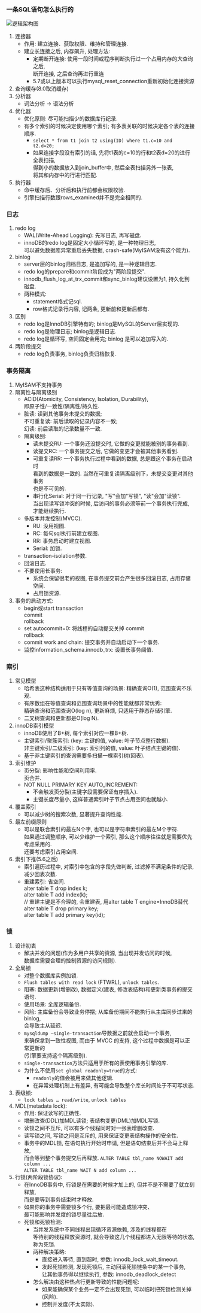 ### 一条SQL语句怎么执行的

![逻辑架构图](/Mysql/逻辑架构图.png)

1. 连接器
    - 作用: 建立连接、获取权限、维持和管理连接.
    - 建立长连接之后, 内存飙升, 处理方法:
        - 定期断开连接: 使用一段时间或程序判断执行过一个占用内存的大查询之后,  
          断开连接, 之后查询再进行重连
        - 5.7或以上版本可以执行mysql_reset_connection重新初始化连接资源
2. 查询缓存(8.0取消缓存)
3. 分析器
    - 词法分析 -> 语法分析
4. 优化器
    - 优化原则: 尽可能扫描少的数据库行纪录.
    - 有多个索引的时候决定使用哪个索引; 有多表关联的时候决定各个表的连接顺序.
        - `select * from t1 join t2 using(ID) where t1.c=10 and t2.d=20;`
        - 如果连接字段没有索引的话, 先将t1表的c=10的行和t2表d=20的进行全表扫描,  
          得到小的数据放入到join_buffer中, 然后全表扫描另外一张表,  
          将其和内存中的行进行匹配.
5. 执行器
    - 命中缓存后、分析后和执行前都会权限校验.
    - 引擎扫描行数跟rows_examined并不是完全相同的.

### 日志

1. redo log
    - WAL(Write-Ahead Logging): 先写日志, 再写磁盘.
    - innoDB的redo log是固定大小循环写的, 是一种物理日志,  
      可以避免数据库异常重启丢失数据, crash-safe(MyISAM没有这个能力).
2. binlog
    - server层的binlog归档日志, 是追加写的, 是一种逻辑日志.
    - redo log的prepare和commit阶段成为"两阶段提交".
    - innodb_flush_log_at_trx_commit和sync_binlog建议设置为1, 持久化到磁盘.
    - 两种模式:
        - statement格式记sql.
        - row格式记录行内容, 记两条, 更新前和更新后都有.
3. 区别
    - redo log是InnoDB引擎特有的; binlog是MySQL的Server层实现的.
    - redo log是物理日志; binlog是逻辑日志.
    - redo log是循环写, 空间固定会用完; binlog 是可以追加写入的.
4. 两阶段提交
    - redo log负责事务, binlog负责归档恢复.

### 事务隔离

1. MyISAM不支持事务
2. 隔离性与隔离级别
    - ACID(Atomicity, Consistency, Isolation, Durability),  
      即原子性/一致性/隔离性/持久性.
    - 脏读: 读到其他事务未提交的数据;  
      不可重复读: 前后读取的记录内容不一致;  
      幻读: 前后读取的记录数量不一致.
    - 隔离级别:
        - 读未提交RU: 一个事务还没提交时, 它做的变更就能被别的事务看到.
        - 读提交RC: 一个事务提交之后, 它做的变更才会被其他事务看到.
        - 可重复读RR: 一个事务执行过程中看到的数据, 总是跟这个事务在启动时  
          看到的数据是一致的. 当然在可重复读隔离级别下，未提交变更对其他事务  
          也是不可见的.
        - 串行化Serial: 对于同一行记录, "写"会加"写锁", "读"会加"读锁".  
          当出现读写锁冲突的时候, 后访问的事务必须等前一个事务执行完成, 才能继续执行.
    - 多版本并发控制(MVCC).
        - RU: 没用视图.
        - RC: 每句sql执行前建立视图.
        - RR: 事务启动时建立视图.
        - Serial: 加锁.
    - transaction-isolation参数.
    - 回滚日志.
    - 不要使用长事务:
        - 系统会保留很老的视图, 在事务提交前会产生很多回滚日志, 占用存储空间.
        - 占用锁资源.
3. 事务的启动方式:
    - begin或start transaction   
      commit  
      rollback
    - set autocommit=0: 将线程的自动提交关掉 commit  
      rollback
    - commit work and chain: 提交事务并自动启动下一个事务.
    - 监控information_schema.innodb_trx: 设置长事务阈值.

### 索引

1. 常见模型
    - 哈希表这种结构适用于只有等值查询的场景: 精确查询O(1), 范围查询不乐观.
    - 有序数组在等值查询和范围查询场景中的性能就都非常优秀:  
      精确查询和范围查询O(log n), 更新麻烦, 只适用于静态存储引擎.
    - 二叉树查询和更新都是O(log N).
2. innoDB索引模型
    - innoDB使用了B+树, 每个索引对应一棵B+树.
    - 主键索引/聚簇索引: (key: 主键的值, value: 叶子节点整行数据).  
      非主键索引/二级索引: (key: 索引列的值, value: 叶子结点主键的值).
    - 基于非主键索引的查询需要多扫描一棵索引树(回表).
3. 索引维护
    - 页分裂: 影响性能和空间利用率.  
      页合并.
    - NOT NULL PRIMARY KEY AUTO_INCREMENT:
        - 不会触发页分裂(主键字段需要保证有序插入).
        - 主键长度尽量小, 这样普通索引叶子节点占用空间也就越小.
4. 覆盖索引
    - 可以减少树的搜索次数, 显著提升查询性能.
5. 最左前缀原则
    - 可以是联合索引的最左N个字, 也可以是字符串索引的最左M个字符.  
      如果通过调整顺序, 可以少维护一个索引, 那么这个顺序往往就是需要优先考虑采用的.  
      还要考虑索引占用空间.
6. 索引下推(5.6之后)
    - 索引遍历过程中, 对索引中包含的字段先做判断, 过滤掉不满足条件的记录, 减少回表次数.
    - 重建索引: 省空间.  
      alter table T drop index k;  
      alter table T add index(k);  
      // 重建主键是不合理的, 会重建表, 用alter table T engine=InnoDB替代  
      alter table T drop primary key;  
      alter table T add primary key(id);

### 锁

1. 设计初衷
    - 解决并发的问题(作为多用户共享的资源, 当出现并发访问的时候,  
      数据库需要合理的控制资源的访问规则). 
2. 全局锁
    - 对整个数据库实例加锁.
    - `Flush tables with read lock` (FTWRL), `unlock tables`.
    - 阻塞: 数据更新(增删改), 数据定义(建表, 修改表结构)和更新类事务的提交语句.
    - 使用场景: 全库逻辑备份.
    - 风险: 主库备份会导致业务停摆; 从库备份期间不能执行从主库同步过来的binlog,  
      会导致主从延迟.
    - `mysqldump –single-transaction`导数据之前就会启动一个事务,  
      来确保拿到一致性视图, 而由于 MVCC 的支持, 这个过程中数据是可以正常更新的  
      (引擎要支持这个隔离级别).
    - `single-transaction`方法只适用于所有的表使用事务引擎的库.
    - 为什么不使用`set global readonly=true`的方式:
        - `readonly`的值会被用来做其他逻辑.
        - 在异常处理机制上有差异, 有可能会导致整个库长时间处于不可写状态.
3. 表级锁:
    - `lock tables … read/write`, `unlock tables`
4. MDL(metadata lock):
    - 作用: 保证读写的正确性.
    - 增删改查(DDL)加MDL读锁; 表结构变更(DML)加MDL写锁.
    - 读锁之间不互斥, 可以有多个线程同时对一张表增删改查.
    - 读写锁之间, 写锁之间是互斥的, 用来保证变更表结构操作的安全性.
    - 事务中的MDL锁, 在语句执行开始时申请, 但是语句结束后并不会马上释放,  
      而会等到整个事务提交后再释放.
      `ALTER TABLE tbl_name NOWAIT add column ...`  
      `ALTER TABLE tbl_name WAIT N add column ...`
5. 行锁(两阶段锁协议):
    - 在InnoDB事务中, 行锁是在需要的时候才加上的, 但并不是不需要了就立刻释放,  
      而是要等到事务结束时才释放.
    - 如果你的事务中需要锁多个行, 要把最可能造成锁冲突、  
      最可能影响并发度的锁尽量往后放.
    - 死锁和死锁检测:
        - 当并发系统中不同线程出现循环资源依赖, 涉及的线程都在  
          等待别的线程释放资源时, 就会导致这几个线程都进入无限等待的状态,  
          称为死锁.
        - 两种解决策略:
            - 直接进入等待, 直到超时, 参数: innodb_lock_wait_timeout.
            - 发起死锁检测, 发现死锁后, 主动回滚死锁链条中的某一个事务,  
              让其他事务得以继续执行, 参数: innodb_deadlock_detect
        - 怎么解决由这种热点行更新导致的性能问题呢:
            - 如果能确保某个业务一定不会出现死锁, 可以临时把死锁检测关掉(风险).
            - 控制并发度(不太实际).
